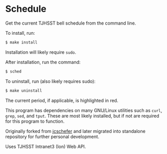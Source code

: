 # Schedule

Get the current TJHSST bell schedule from the command line.

To install, run:

```bash
$ make install
```

Installation will likely require <code>sudo</code>.

After installation, run the command:

```bash
$ sched
```

To uninstall, run (also likely requires sudo):

```bash
$ make uninstall
```

The current period, if applicable, is highlighted in red.

This program has dependencies on many GNU/Linux utilities such as <code>curl</code>, <code>grep</code>, <code>sed</code>, and <code>tput</code>.  These are most likely installed, but if not are required for this program to function.

Originally forked from [jcschefer](https://github.com/jcschefer) and later migrated into standalone repository for further personal development.

Uses TJHSST Intranet3 (Ion) Web API.
